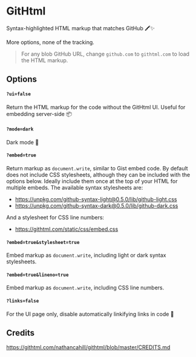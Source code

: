 # GitHtml

Syntax-highlighted HTML markup that matches GitHub 🖍✨

More options, none of the tracking.

> For any blob GitHub URL, change `github.com` to `githtml.com` to load the HTML markup.

## Options

#### `?ui=false`

Return the HTML markup for the code without the GitHtml UI. Useful for embedding server-side 📦

#### `?mode=dark`

Dark mode 🌚

#### `?embed=true`

Return markup as `document.write`, similar to Gist embed code. By default does not include
CSS stylesheets, although they can be included with the options below. Ideally include them once
at the top of your HTML for multiple embeds. The available syntax stylesheets are:

 - https://unpkg.com/github-syntax-light@0.5.0/lib/github-light.css
 - https://unpkg.com/github-syntax-dark@0.5.0/lib/github-dark.css

And a stylesheet for CSS line numbers:

 - https://githtml.com/static/css/embed.css

#### `?embed=true&stylesheet=true`

Embed markup as `document.write`, including light or dark syntax stylesheets.

#### `?embed=true&lineno=true`

Embed markup as `document.write`, including CSS line numbers.

#### `?links=false`

For the UI page only, disable automatically linkifying links in code 🔗

## Credits

https://githtml.com/nathancahill/githtml/blob/master/CREDITS.md
